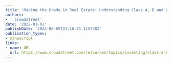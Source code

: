 ```yaml
---
title: 'Making the Grade in Real Estate: Understanding Class A, B and C | CrowdStreet'
authors:
- ' Crowdstreet'
date: '2022-01-01'
publishDate: '2024-06-05T21:10:25.115738Z'
publication_types:
- manuscript
links:
- name: URL
  url: https://www.crowdstreet.com/resources/topics/investing/class-a-b-c
---
```

